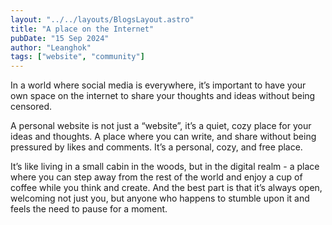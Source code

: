 ```yaml
---
layout: "../../layouts/BlogsLayout.astro"
title: "A place on the Internet"
pubDate: "15 Sep 2024"
author: "Leanghok"
tags: ["website", "community"]
---
```


In a world where social media is everywhere, it’s important to have your own
space on the internet to share your thoughts and ideas without being censored.

A personal website is not just a “website”, it’s a quiet, cozy place for
your ideas and thoughts. A place where you can write, and share without
being pressured by likes and comments. It’s a personal, cozy, and free place.

It’s like living in a small cabin in the woods, but in the digital realm - a place where
you can step away from the rest of the world and enjoy a cup of coffee while you think and create.
And the best part is that it’s always open, welcoming not just you, but
anyone who happens to stumble upon it and feels the need to pause for a moment.
